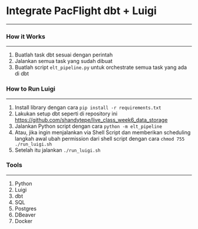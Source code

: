 # **Integrate PacFlight dbt + Luigi**
---

### **How it Works**
---
1. Buatlah task dbt sesuai dengan perintah
2. Jalankan semua task yang sudah dibuat
3. Buatlah script `elt_pipeline.py` untuk orchestrate semua task yang ada di dbt

### **How to Run Luigi**
---

1. Install library dengan cara `pip install -r requirements.txt`
2. Lakukan setup dbt seperti di repository ini https://github.com/shandytepe/live_class_week6_data_storage
3. Jalankan Python script dengan cara `python -m elt_pipeline`
4. Atau, jika ingin menjalankan via Shell Script dan memberikan scheduling langkah awal ubah permission dari shell script dengan cara `chmod 755 ./run_luigi.sh`
5. Setelah itu jalankan `./run_luigi.sh`

### **Tools**
---

1. Python
2. Luigi
3. dbt
4. SQL
5. Postgres
6. DBeaver
7. Docker